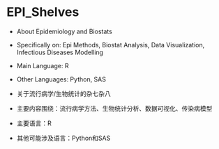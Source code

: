 # EPI_Shelves

- About Epidemiology and Biostats
- Specifically on: Epi Methods, Biostat Analysis, Data Visualization, Infectious Diseases Modelling 
- Main Language: R
- Other Languages: Python, SAS

- 关于流行病学/生物统计的杂七杂八
- 主要内容围绕：流行病学方法、生物统计分析、数据可视化、传染病模型
- 主要语言：R
- 其他可能涉及语言：Python和SAS



